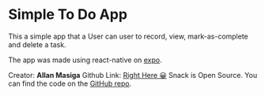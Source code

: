 # Simple To Do App

This a simple app that a User can user to record, view, mark-as-complete and delete a task.

The app was made using react-native on [expo](expo.dev).

Creator: **Allan Masiga**
Github Link: [Right Here 😀](https://github.com/Masiga101)
Snack is Open Source. You can find the code on the [GitHub repo](https://github.com/expo/snack).
